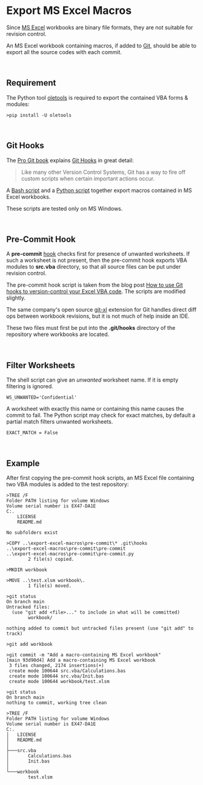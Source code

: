 # Export MS Excel Macros

Since [MS Excel](https://en.wikipedia.org/wiki/Microsoft_Excel) workbooks are binary file formats, they are not suitable for revision control.

An MS Excel workbook containing macros, if added to [Git](https://en.wikipedia.org/wiki/Git), should be able to export all the source codes with each commit.

&nbsp;

## Requirement

The Python tool [oletools](https://pypi.org/project/oletools/) is required to export the contained VBA forms & modules:

```
>pip install -U oletools
```

&nbsp;

## Git Hooks

The [Pro Git book](https://git-scm.com/book/en/v2) explains [Git Hooks](https://git-scm.com/book/en/v2/Customizing-Git-Git-Hooks) in great detail:

> Like many other Version Control Systems, Git has a way to fire off custom scripts when certain important actions occur.

A [Bash script](./pre-commit/pre-commit) and a [Python script](./pre-commit/pre-commit.py) together export macros contained in MS Excel workbooks.

These scripts are tested only on MS Windows.

&nbsp;

## Pre-Commit Hook

A **pre-commit** [hook](https://git-scm.com/book/en/v2/Customizing-Git-Git-Hooks) checks first for presence of unwanted worksheets. If such a worksheet is not present, then the pre-commit hook exports VBA modules to **src.vba** directory, so that all source files can be put under revision control.

The pre-commit hook script is taken from the blog post [How to use Git hooks to version-control your Excel VBA code](https://www.xltrail.com/blog/auto-export-vba-commit-hook).
The scripts are modified slightly.

The same company's open source [git-xl](https://github.com/xlwings/git-xl) extension for Git handles direct diff ops between workbook revisions, but it is not much of help inside an IDE.

These two files must first be put into the **.git/hooks** directory of the repository where workbooks are located.

&nbsp;

## Filter Worksheets

The shell script can give an *unwanted* worksheet name.
If it is empty filtering is ignored.

```
WS_UNWANTED='Confidential'
```

A worksheet with exactly this name or containing this name causes the commit to fail.
The Python script may check for exact matches, by default a partial match filters unwanted worksheets.

```
EXACT_MATCH = False
```

&nbsp;

## Example

After first copying the pre-commit hook scripts, an MS Excel file containing two VBA modules is added to the test repository:

```
>TREE /F
Folder PATH listing for volume Windows
Volume serial number is EX47-DA1E
C:.
    LICENSE
    README.md

No subfolders exist

>COPY ..\export-excel-macros\pre-commit\* .git\hooks
..\export-excel-macros\pre-commit\pre-commit
..\export-excel-macros\pre-commit\pre-commit.py
        2 file(s) copied.

>MKDIR workbook

>MOVE ..\test.xlsm workbook\.
        1 file(s) moved.

>git status
On branch main
Untracked files:
  (use "git add <file>..." to include in what will be committed)
        workbook/

nothing added to commit but untracked files present (use "git add" to track)

>git add workbook

>git commit -m "Add a macro-containing MS Excel workbook"
[main 93d90d4] Add a macro-containing MS Excel workbook
 3 files changed, 2174 insertions(+)
 create mode 100644 src.vba/Calculations.bas
 create mode 100644 src.vba/Init.bas
 create mode 100644 workbook/test.xlsm

>git status
On branch main
nothing to commit, working tree clean

>TREE /F
Folder PATH listing for volume Windows
Volume serial number is EX47-DA1E
C:.
│   LICENSE
│   README.md
│
├───src.vba
│       Calculations.bas
│       Init.bas
│
└───workbook
        test.xlsm
```